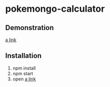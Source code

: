 # pokemongo-calculator

## Demonstration

[a link](https://flovy.github.io/pokemongo-calculator)

## Installation
1. npm install
2. npm start
3. open [a link](http://localhost:8080)
